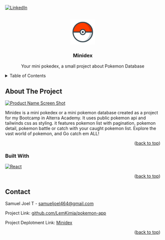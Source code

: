 <!-- Improved compatibility of back to top link: See: https://github.com/othneildrew/Best-README-Template/pull/73 -->
<a name="readme-top"></a>
<!--
*** Thanks for checking out the Best-README-Template. If you have a suggestion
*** that would make this better, please fork the repo and create a pull request
*** or simply open an issue with the tag "enhancement".
*** Don't forget to give the project a star!
*** Thanks again! Now go create something AMAZING! :D
-->



<!-- PROJECT SHIELDS -->
<!--
*** I'm using markdown "reference style" links for readability.
*** Reference links are enclosed in brackets [ ] instead of parentheses ( ).
*** See the bottom of this document for the declaration of the reference variables
*** for contributors-url, forks-url, etc. This is an optional, concise syntax you may use.
*** https://www.markdownguide.org/basic-syntax/#reference-style-links
-->
[![LinkedIn][linkedin-shield]][linkedin-url]



<!-- PROJECT LOGO -->
<br />
<div align="center">
  <a href="https://github.com/LemKimia/pokemon-app">
    <img src="public/icons8-pokeball-96.png" alt="Logo" width="80" height="80">
  </a>

<h3 align="center">Minidex</h3>

  <p align="center">
    Your mini pokedex, a small project about Pokemon Database
  </p>
</div>



<!-- TABLE OF CONTENTS -->
<details>
  <summary>Table of Contents</summary>
  <ol>
    <li>
      <a href="#about-the-project">About The Project</a>
      <ul>
        <li><a href="#built-with">Built With</a></li>
      </ul>
    </li>
    <li><a href="#contact">Contact</a></li>
  </ol>
</details>

<!-- ABOUT THE PROJECT -->
## About The Project

[![Product Name Screen Shot][product-screenshot]](https://ibb.co/bK9C74s )

Minidex is a mini pokedex or a mini pokemon database created as a project for my Bootcamp in Alterra Academy. It uses public pokemon api and tailwinds css as styling. it features pokemon list with pagination, pokemon detail, pokemon battle or catch with your caught pokemon list. Explore the vast world of pokemon, and Go catch em ALL!
<p align="right">(<a href="#readme-top">back to top</a>)</p>



### Built With


[![React][React.js]][React-url]


<p align="right">(<a href="#readme-top">back to top</a>)</p>


<!-- CONTACT & ADDITIONAL LINK -->
## Contact

Samuel Joel T - samueljoel464@gmail.com

Project Link: [github.com/LemKimia/pokemon-app](https://github.com/LemKimia/pokemon-app)

Project Deplotment Link: [Minidex](https://minidex-pokemon.vercel.app/)

<p align="right">(<a href="#readme-top">back to top</a>)</p>




<!-- MARKDOWN LINKS & IMAGES -->
<!-- https://www.markdownguide.org/basic-syntax/#reference-style-links -->
[contributors-shield]: https://img.shields.io/github/contributors/LemKimia/pokemon-app.svg?style=for-the-badge
[contributors-url]: https://github.com/LemKimia/pokemon-app/graphs/contributors
[forks-shield]: https://img.shields.io/github/forks/LemKimia/pokemon-app.svg?style=for-the-badge
[forks-url]: https://github.com/LemKimia/pokemon-app/network/members
[stars-shield]: https://img.shields.io/github/stars/LemKimia/pokemon-app.svg?style=for-the-badge
[stars-url]: https://github.com/LemKimia/pokemon-app/stargazers
[issues-shield]: https://img.shields.io/github/issues/LemKimia/pokemon-app.svg?style=for-the-badge
[issues-url]: https://github.com/LemKimia/pokemon-app/issues
[license-shield]: https://img.shields.io/github/license/LemKimia/pokemon-app.svg?style=for-the-badge
[license-url]: https://github.com/LemKimia/pokemon-app/blob/master/LICENSE.txt
[linkedin-shield]: https://img.shields.io/badge/-LinkedIn-black.svg?style=for-the-badge&logo=linkedin&colorB=555
[linkedin-url]: https://linkedin.com/in/samueljoelt
[product-screenshot]: images/screenshot.png
[Next.js]: https://img.shields.io/badge/next.js-000000?style=for-the-badge&logo=nextdotjs&logoColor=white
[Next-url]: https://nextjs.org/
[React.js]: https://img.shields.io/badge/React-20232A?style=for-the-badge&logo=react&logoColor=61DAFB
[React-url]: https://reactjs.org/
[Vue.js]: https://img.shields.io/badge/Vue.js-35495E?style=for-the-badge&logo=vuedotjs&logoColor=4FC08D
[Vue-url]: https://vuejs.org/
[Angular.io]: https://img.shields.io/badge/Angular-DD0031?style=for-the-badge&logo=angular&logoColor=white
[Angular-url]: https://angular.io/
[Svelte.dev]: https://img.shields.io/badge/Svelte-4A4A55?style=for-the-badge&logo=svelte&logoColor=FF3E00
[Svelte-url]: https://svelte.dev/
[Laravel.com]: https://img.shields.io/badge/Laravel-FF2D20?style=for-the-badge&logo=laravel&logoColor=white
[Laravel-url]: https://laravel.com
[Bootstrap.com]: https://img.shields.io/badge/Bootstrap-563D7C?style=for-the-badge&logo=bootstrap&logoColor=white
[Bootstrap-url]: https://getbootstrap.com
[JQuery.com]: https://img.shields.io/badge/jQuery-0769AD?style=for-the-badge&logo=jquery&logoColor=white
[JQuery-url]: https://jquery.com
